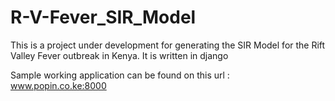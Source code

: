 # R-V-Fever_SIR_Model
This is a project under development for generating the SIR Model for the Rift Valley Fever outbreak in Kenya. 
It is written in django

Sample working application can be found on this url : www.popin.co.ke:8000
